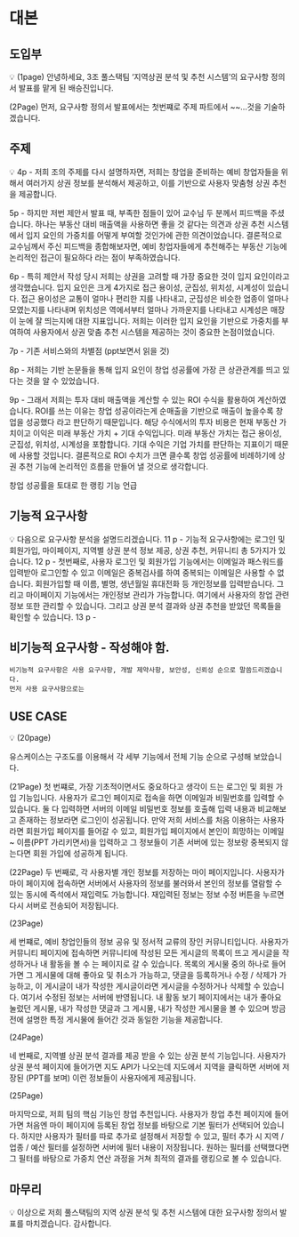 # 대본

## 도입부

<aside>
💡 (1page)
 안녕하세요, 3조 풀스택팀 ‘지역상권 분석 및 추천 시스템’의 요구사항 정의서 발표를 맡게 된 배승진입니다.

(2Page)
먼저, 요구사항 정의서 발표에서는 첫번쨰로 주제 파트에서 ~~…것을 기술하겠습니다.

</aside>

## 주제

<aside>
💡 4p - 저희 조의 주제를 다시 설명하자면, 저희는 창업을 준비하는 예비 창업자들을 위해서 여러가지 상권 정보를 분석해서 제공하고, 이를 기반으로 사용자 맞춤형 상권 추천을 제공합니다.

5p - 하지만 저번 제안서 발표 때, 부족한 점들이 있어 교수님 두 분께서 피드백을 주셨습니다. 하나는 부동산 대비 매출액을 사용하면 좋을 것 같다는 의견과 상권 추천 시스템에서 입지 요인의 가중치를 어떻게 부여할 것인가에 관한 의견이었습니다. 결론적으로 교수님께서 주신 피드백을 종합해보자면, 예비 창업자들에게 추천해주는 부동산 기능에 논리적인 접근이 필요하다 라는 점이 부족하였습니다.

6p - 특히 제안서 작성 당시 저희는 상권을 고려할 때 가장 중요한 것이 입지 요인이라고 생각했습니다. 입지 요인은 크게 4가지로 접근 용이성, 군집성, 위치성, 시계성이 있습니다. 접근 용이성은 교통이 얼마나 편리한 지를 나타내고, 군집성은 비슷한 업종이 얼마나 모였는지를 나타내며 위치성은 역에서부터 얼마나 가까운지를 나타내고 시계성은 매장이 눈에 잘 띄는지에 대한 지표입니다. 저희는 이러한 입지 요인을 기반으로 가중치를 부여하여 사용자에서 상권 맞춤 추천 시스템을 제공하는 것이 중요한 논점이었습니다.

7p - 기존 서비스와의 차별점 (ppt보면서 읽을 것)

8p - 저희는 기반 논문들을 통해 입지 요인이 창업 성공률에 가장 큰 상관관계를 띄고 있다는 것을 알 수 있었습니다. 

9p - 그래서 저희는 투자 대비 매출액을 계산할 수 있는 ROI 수식을 활용하여 계산하였습니다. ROI를 쓰는 이유는 창업 성공이라는게 순매출을 기반으로 매출이 높을수록 창업을 성공했다 라고 판단하기 때문입니다.
해당 수식에서의 투자 비용은 현재 부동산 가치이고 이익은 미래 부동산 가치 + 기대 수익입니다. 미래 부동산 가치는 접근 용이성, 군집성, 위치성, 시계성을 포함합니다. 기대 수익은 기업 가치를 판단하는 지표이기 때문에 사용할 것입니다.
결론적으로 ROI 수치가 크면 클수록 창업 성공률에 비례하기에 상권 추천 기능에 논리적인 흐름을 만들어 낼 것으로 생각합니다.

창업 성공률을 토대로 한 랭킹 기능 언급

</aside>

## 기능적 요구사항

<aside>
💡 다음으로 요구사항 분석을 설명드리겠습니다.
11 p - 기능적 요구사항에는 로그인 및 회원가입, 마이페이지, 지역별 상권 분석 정보 제공, 상권 추천, 커뮤니티 총 5가지가 있습니다. 
12 p - 첫번째로, 사용자 로그인 및 회원가입 기능에서는 이메일과 패스워드를 입력받아 로그인할 수 있고 이메일은 중복검사를 하여 중복되는 이메일은 사용할 수 없습니다. 회원가입할 때 이름, 별명, 생년월일 휴대전화 등 개인정보를 입력받습니다. 
그리고 마이페이지 기능에서는 개인정보 관리가 가능합니다. 여기에서 사용자의 창업 관련 정보 또한 관리할 수 있습니다. 그리고 상권 분석 결과와 상권 추천을 받았던 목록들을 확인할 수 있습니다. 
13 p -

</aside>

## 비기능적 요구사항 - 작성해야 함.

```
비기능적 요구사항은 사용 요구사항, 개발 제약사항, 보안성, 신뢰성 순으로 말씀드리겠습니다.
먼저 사용 요구사항으로는 
```

## USE CASE

<aside>
💡 (20page)

유스케이스는 구조도를 이용해서 각 세부 기능에서 전체 기능 순으로 구성해 보았습니다.

(21Page)
 첫 번쨰로, 가장 기초적이면서도 중요하다고 생각이 드는 로그인 및 회원 가입 기능입니다.
사용자가 로그인 페이지로 접속을 하면 이메일과 비밀번호를 입력할 수 있습니다. 둘 다 입력하면 서버의 이메일 비밀번호 정보를 호출해 입력 내용과 비교해보고 존재하는 정보라면
로그인이 성공됩니다. 만약 저희 서비스를 처음 이용하는 사용자라면 회원가입 페이지를 들어갈 수 있고, 회원가입 페이지에서 본인이 희망하는 이메일 ~ 이름(PPT 가리키면서)을 입력하고 그 정보들이 기존 서버에 있는 정보랑 중복되지 않는다면 회원 가입에 성공하게 됩니다.

(22Page)
 두 번째로, 각 사용자별 개인 정보를 저장하는 마이 페이지입니다. 사용자가 마이 페이지에 접속하면 서버에서 사용자의 정보를 불러와서 본인의 정보를 열람할 수 있는 동시에 즉석에서 재입력도 가능합니다. 재입력된 정보는 정보 수정 버튼을 누르면 다시 서버로 전송되어 저장됩니다.

(23Page)

 세 번쨰로, 예비 창업인들의 정보 공유 및 정서적 교류의 장인 커뮤니티입니다. 사용자가 커뮤니티 페이지에 접속하면 커뮤니티에 작성된 모든 게시글의 목록이 뜨고 게시글을 작성하거나 내 활동을 볼 수 는 페이지로 갈 수 있습니다. 목록의 게시물 중의 하나로 들어가면 그 게시물에 대해 좋아요 및 취소가 가능하고, 댓글을 등록하거나 수정 / 삭제가 가능하고, 이 게시글이 내가 작성한 게시글이라면 게시글을 수정하거나 삭제할 수 있습니다. 여기서 수정된 정보는 서버에 반영됩니다. 내 활동 보기 페이지에서는 내가 좋아요 눌렀던 게시물, 내가 작성한 댓글과 그 게시물, 내가 작성한 게시물을 볼 수 있으며 방금 전에 설명한 특정 게시물에 들어간 것과 동일한 기능을 제공합니다.

(24Page)

 네 번째로, 지역별 상권 분석 결과를 제공 받을 수 있는 상권 분석 기능입니다. 사용자가 상권 분석 페이지에 들어가면 지도 API가 나오는데 지도에서 지역을 클릭하면 서버에 저장된 (PPT를 보며) 이런 정보들이 사용자에게 제공됩니다.

(25Page)

 마지막으로, 저희 팀의 핵심 기능인 창업 추천입니다. 사용자가 창업 추천 페이지에 들어가면 처음엔 마이 페이지에 등록된 창업 정보를 바탕으로 기본 필터가 선택되어 있습니다. 하지만 사용자가 필터를 따로 추가로 설정해서 저장할 수 있고, 필터 추가 시 지역 / 업종 / 예산 필터를 설정하면 서버에 필터 내용이 저장됩니다. 원하는 필터를 선택했다면 그 필터를 바탕으로 가중치 연산 과정을 거쳐 최적의 결과를 랭킹으로 볼 수 있습니다.

</aside>

## 마무리

<aside>
💡  이상으로 저희 풀스택팀의 지역 상권 분석 및 추천 시스템에 대한 요구사항 정의서 발표를 마치겠습니다. 감사합니다.

</aside>